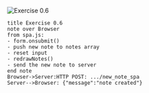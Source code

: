 ![Exercise 0.6](https://i.imgur.com/ywvX8vl.png)
```
title Exercise 0.6
note over Browser
from spa.js:
- form.onsubmit()
- push new note to notes array
- reset input
- redrawNotes()
- send the new note to server
end note
Browser->Server:HTTP POST: .../new_note_spa
Server-->Browser: {"message":"note created"}
```